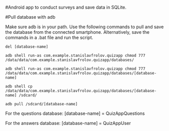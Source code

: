#Android app to conduct surveys and save data in SQLite.

#Pull database with adb

Make sure adb is in your path.
Use the following commands to pull and save the database from the connected smartphone.
Alternatively, save the commands in a .bat file and run the script.

`del [database-name]`

`adb shell run-as com.example.stanislavfrolov.quizapp chmod 777 /data/data/com.example.stanislavfrolov.quizapp/databases/`

`adb shell run-as com.example.stanislavfrolov.quizapp chmod 777 /data/data/com.example.stanislavfrolov.quizapp/databases/[database-name]`

`adb shell cp /data/data/com.example.stanislavfrolov.quizapp/databases/[database-name] /sdcard/`

`adb pull /sdcard/[database-name]`

For the questions database:
[database-name] = QuizAppQuestions

For the answers database:
[database-name] = QuizAppUser


